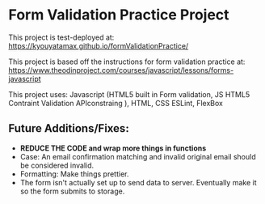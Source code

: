 # Form Validation Practice Project
This project is test-deployed at: 
https://kyouyatamax.github.io/formValidationPractice/

This project is based off the instructions for form validation practice at:
https://www.theodinproject.com/courses/javascript/lessons/forms-javascript

This project uses:
Javascript (HTML5 built in Form validation, JS HTML5 Contraint Validation APIconstraing ), HTML, CSS
ESLint, FlexBox

## Future Additions/Fixes: 
- <b> REDUCE THE CODE and wrap more things in functions </b>
- Case: An email confirmation matching and invalid original email should be considered invalid.
- Formatting: Make things prettier.
- The form isn't actually set up to send data to server. Eventually make it so the form submits to storage.

